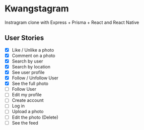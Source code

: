 # Kwangstagram

Instragram clone with Express + Prisma + React and React Native

## User Stories

- [x] Like / Unlike a photo
- [x] Comment on a photo
- [x] Search by user
- [x] Search by location
- [x] See user profile
- [x] Follow / Unfollow User
- [x] See the full photo
- [ ] Follow User
- [ ] Edit my profile
- [ ] Create account
- [ ] Log in
- [ ] Upload a photo
- [ ] Edit the photo (Delete)
- [ ] See the feed

